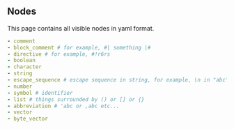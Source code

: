## Nodes

This page contains all visible nodes in yaml format.

```yaml
- comment
- block_comment # for example, #| something |#
- directive # for example, #!r6rs
- boolean
- character
- string
- escape_sequence # escape sequence in string, for example, \n in "abc\n"
- number
- symbol # identifier
- list # things surrounded by () or [] or {}
- abbreviation # 'abc or ,abc etc...
- vector
- byte_vector
```

